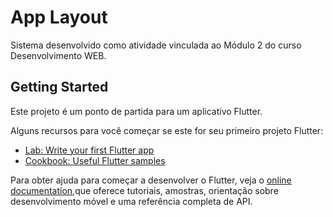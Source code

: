 # App Layout

Sistema desenvolvido como atividade vinculada ao Módulo 2 do curso Desenvolvimento WEB.

## Getting Started

Este projeto é um ponto de partida para um aplicativo Flutter.

Alguns recursos para você começar se este for seu primeiro projeto Flutter:

- [Lab: Write your first Flutter app](https://docs.flutter.dev/get-started/codelab)
- [Cookbook: Useful Flutter samples](https://docs.flutter.dev/cookbook)

Para obter ajuda para começar a desenvolver o Flutter, veja o
[online documentation](https://docs.flutter.dev/),que oferece tutoriais,
amostras, orientação sobre desenvolvimento móvel e uma referência completa de API.
